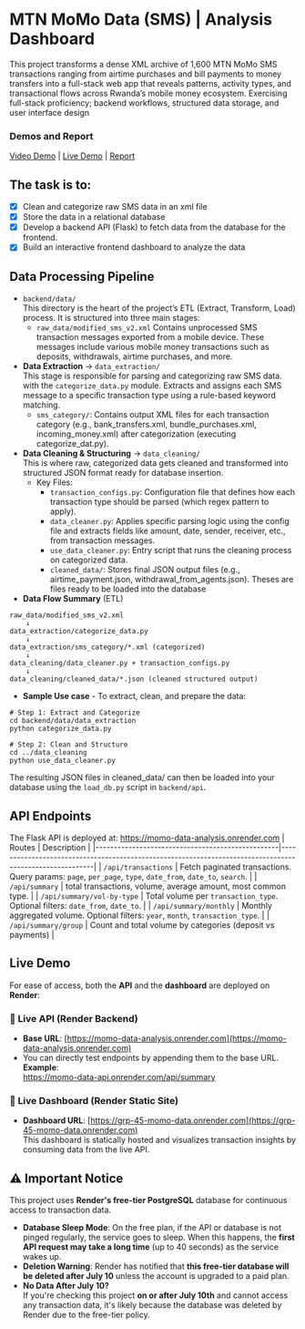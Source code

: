 # MTN MoMo Data (SMS) | Analysis Dashboard
This project transforms a dense XML archive of 1,600 MTN MoMo SMS transactions ranging from airtime purchases and bill payments to money transfers into a full-stack web app that reveals patterns, activity types, and transactional flows across Rwanda’s mobile money ecosystem.
Exercising full-stack proficiency; backend workflows, structured data storage, and user interface design
###  Demos and Report
[Video Demo](https://www.youtube.com/watch?v=yro1_2dKy_I) | [Live Demo](https://grp-45-momo-data.onrender.com) | [Report](https://docs.google.com/document/d/1sqXJ4gRY-Eo4zMs1R8QItTE4GG4wq6HnPQnjzrH29f8/edit?usp=sharing)
## The task is to:
- [x] Clean and categorize raw SMS data in an xml file
- [x] Store the data in a relational database
- [x] Develop a backend API (Flask) to fetch data from the database for the frontend.
- [x] Build an interactive frontend dashboard to analyze the data

## Data Processing Pipeline
- `backend/data/`  
  This directory is the heart of the project’s ETL (Extract, Transform, Load) process. It is structured into three main stages:
  - `raw_data/modified_sms_v2.xml` Contains unprocessed SMS transaction messages exported from a mobile device. These messages include various mobile money transactions such as deposits, withdrawals, airtime purchases, and more.  
 - **Data Extraction** → `data_extraction/`  
   This stage is responsible for parsing and categorizing raw SMS data. with the `categorize_data.py` module. Extracts and assigns each SMS message to a specific transaction type using a rule-based keyword matching.
    - `sms_category/`:
      Contains output XML files for each transaction category (e.g., bank_transfers.xml, bundle_purchases.xml, incoming_money.xml) after categorization (executing categorize_dat.py).
  - **Data Cleaning & Structuring** → `data_cleaning/`  
This is where raw, categorized data gets cleaned and transformed into structured JSON format ready for database insertion.  
    - Key Files:
        - `transaction_configs.py`: Configuration file that defines how each transaction type should be parsed (which regex pattern to apply).
        - `data_cleaner.py`: Applies specific parsing logic using the config file and extracts fields like amount, date, sender, receiver, etc., from transaction messages.
        - `use_data_cleaner.py`: Entry script that runs the cleaning process on categorized data.
        - `cleaned_data/`: Stores final JSON output files (e.g., airtime_payment.json, withdrawal_from_agents.json). Theses are files ready to be loaded into the database
- **Data Flow Summary** (ETL)  
```
raw_data/modified_sms_v2.xml 
    ↓
data_extraction/categorize_data.py
    ↓
data_extraction/sms_category/*.xml (categorized)
    ↓
data_cleaning/data_cleaner.py + transaction_configs.py
    ↓
data_cleaning/cleaned_data/*.json (cleaned structured output)
```  
- **Sample Use case** - To extract, clean, and prepare the data:
```
# Step 1: Extract and Categorize
cd backend/data/data_extraction
python categorize_data.py

# Step 2: Clean and Structure
cd ../data_cleaning
python use_data_cleaner.py
```
The resulting JSON files in cleaned_data/ can then be loaded into your database using the `load_db.py` script in `backend/api`.  
## API Endpoints
The Flask API is deployed at: https://momo-data-analysis.onrender.com
| Routes                                        | Description                                                                                             |
|--------------------------------------------------|---------------------------------------------------------------------------------------------------------|
| `/api/transactions`                          | Fetch paginated transactions. Query params: `page`, `per_page`, `type`, `date_from`, `date_to`, `search`. |
| `/api/summary`                               | total transactions, volume, average amount, most common type.                      |
| `/api/summary/vol-by-type`                   | Total volume per `transaction_type`. Optional filters: `date_from`, `date_to`.                         |
| `/api/summary/monthly`                       | Monthly aggregated volume. Optional filters: `year`, `month`, `transaction_type`.                      |
| `/api/summary/group`   | Count and total volume by categories (deposit vs payments)                                                         |

## Live Demo
For ease of access, both the **API** and the **dashboard** are deployed on **Render**:
### 🔗 Live API (Render Backend)
- **Base URL**: [https://momo-data-analysis.onrender.com](https://momo-data-analysis.onrender.com)
- You can directly test endpoints by appending them to the base URL.
**Example**:  
https://momo-data-api.onrender.com/api/summary
### 🔗 Live Dashboard (Render Static Site)
- **Dashboard URL**: [https://grp-45-momo-data.onrender.com](https://grp-45-momo-data.onrender.com)  
  This dashboard is statically hosted and visualizes transaction insights by consuming data from the live API.

## ⚠️ Important Notice
This project uses **Render's free-tier PostgreSQL** database for continuous access to transaction data.
- **Database Sleep Mode**:
  On the free plan, if the API or database is not pinged regularly, the service goes to sleep. When this happens, the **first API request may take a long time** (up to 40 seconds) as the service wakes up.
- **Deletion Warning**:
  Render has notified that **this free-tier database will be deleted after July 10** unless the account is upgraded to a paid plan.
- **No Data After July 10?**  
  If you're checking this project **on or after July 10th** and cannot access any transaction data, it's likely because the database was deleted by Render due to the free-tier policy.



